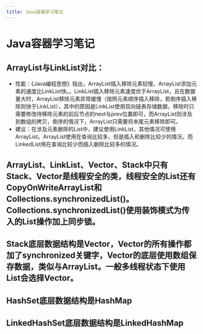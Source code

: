 ```yaml
---
title: Java容器学习笔记
---
```

# Java容器学习笔记

## ArrayList与LinkList对比：

- 性能：《Java编程思想》指出，ArrayList插入移除元素较慢，ArrayList添加元素的速度比LinkList快。。LinkList插入移除元素速度优于ArrayList，且在数据量大时，ArrayList移除元素异常缓慢（按照元素顺序插入移除，若倒序插入移除则快于LinkList），其中的原因是LinkList使用双向链表存储数据，移除时只需要修改待移除元素的前后节点的next与prev位置即可，而ArrayList则涉及到数组的拷贝，倒序的情况下，ArrayList只需要将末尾元素移除即可。
- 建议：在涉及元素删除的List中，建议使用LinkList，其他情况可使用ArrayList。ArrayList使用在查询比较多，但是插入和删除比较少的情况，而LinkedList用在查询比较少而插入删除比较多的情况。

## ArrayList、LinkList、Vector、Stack中只有Stack、Vector是线程安全的类，线程安全的List还有CopyOnWriteArrayList和Collections.synchronizedList()。Collections.synchronizedList()使用装饰模式为传入的List操作加上同步锁。

## Stack底层数据结构是Vector，Vector的所有操作都加了synchronized关键字，Vector的底层使用数组保存数据，类似与ArrayList。一般多线程状态下使用List会选择Vector。

## HashSet底层数据结构是HashMap

## LinkedHashSet底层数据结构是LinkedHashMap
